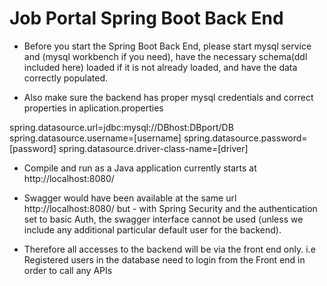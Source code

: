 # Job Portal Spring Boot Back End

* Before you start the Spring Boot Back End, please start mysql service and (mysql workbench if you need), have the necessary schema(ddl included here) loaded if it is not already loaded, and have the data correctly populated.

* Also make sure the backend has proper mysql credentials and correct properties in aplication.properties

spring.datasource.url=jdbc:mysql://DBhost:DBport/DB
spring.datasource.username=[username]
spring.datasource.password=[password]
spring.datasource.driver-class-name=[driver]


* Compile and run as a Java application currently starts at http://localhost:8080/

* Swagger would have been available at the same url http://localhost:8080/ but - with Spring Security and the authentication set to basic Auth, the swagger interface cannot be used (unless we include any additional particular default user for the backend). 

* Therefore all accesses to the backend will be via the front end only. i.e Registered users in the database need to login from the Front end in order to call any APIs